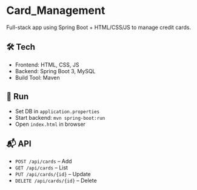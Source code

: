 # Card_Management

Full-stack app using Spring Boot + HTML/CSS/JS to manage credit cards.

## 🛠 Tech
- Frontend: HTML, CSS, JS  
- Backend: Spring Boot 3, MySQL  
- Build Tool: Maven

## 🚀 Run
- Set DB in `application.properties`
- Start backend: `mvn spring-boot:run`
- Open `index.html` in browser

## 📬 API
- `POST /api/cards` – Add
- `GET /api/cards` – List
- `PUT /api/cards/{id}` – Update
- `DELETE /api/cards/{id}` – Delete

